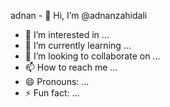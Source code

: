 adnan - 👋 Hi, I’m @adnanzahidali
- 👀 I’m interested in ...
- 🌱 I’m currently learning ...
- 💞️ I’m looking to collaborate on ...
- 📫 How to reach me ...
- 😄 Pronouns: ...
- ⚡ Fun fact: ...

<!---
adnanzahidali/adnanzahidali is a ✨ special ✨ repository because its `README.md` (this file) appears on your GitHub profile.
You can click the Preview link to take a look at your changes.
--->
